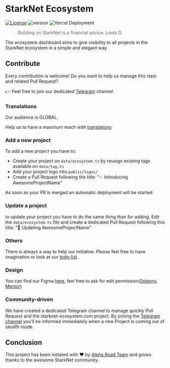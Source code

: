 # StarkNet Ecosystem
[![License](https://img.shields.io/badge/License-Apache_2.0-blue.svg)](https://opensource.org/licenses/Apache-2.0) ![version](https://img.shields.io/badge/version-1.0.0-blue) ![Vercel Deployment](https://img.shields.io/github/deployments/419Labs/starknet-ecosystem.com/production?label=vercel)

> Building on StarkNet is a financial advice.
> Louis G.

The ecosystem dashboard aims to give visibility to all projects in the StarkNet ecosystem in a simple and elegant way.

## Contribute

Every contribution is welcome! Do you want to help us manage this repo and related Pull Request?

👉 Feel free to join our dedicated [Telegram](https://t.me/starknet_ecosystem) channel.

### Translations

Our audience is GLOBAL.

Help us to have a maximum reach with [translations](https://github.com/419Labs/starknet-ecosystem.com/tree/main/src/assets/locales)

### Add a new project

To add a new project you have to:

- Create your project on `data/ecosystem.ts` by reusign existing tags available on `data/tag.ts`
- Add your project logo into `public/logos/`
- Create a Pull Request following the title: "✨ Introducing AwesomeProjectName"

As soon as your PR is merged an automatic deployment will be started.

### Update a project

to update your project you have to do the same thing than for adding. Edit the `data/ecosystem.ts` file and
create a dedicated Pull Request following this title: "🎨 Updating AwesomeProjectName"

### Others

There is always a way to help our initiative. Please feel free to have imagination or look at our [todo-list](https://github.com/419Labs/starknet-ecosystem.com/blob/main/TODO.md).

### Design

You can find our Figma [here](https://www.figma.com/file/yfHUanUHr46MdEmCcQ29fa/Starknet-ecosystem-V1?node-id=0%3A1), feel free to ask for edit permission([0xlenny](https://twitter.com/0xlenny_eth), [Mentor](https://twitter.com/MentorNotPseudo))

### Community-driven

We have created a dedicated Telegram channel to manage quickly Pull Request and the starknet-ecosystem.com project.
By joining the [Telegram channel](https://t.me/starknet_ecosystem) you'll be informed immediately when a new Project is coming out of stealth mode.

## Conclusion

This project has been initiated with ❤️ by [Alpha Road Team](https://twitter.com/alpharoad_fi) and grows thanks to the awesome StarkNet community.
